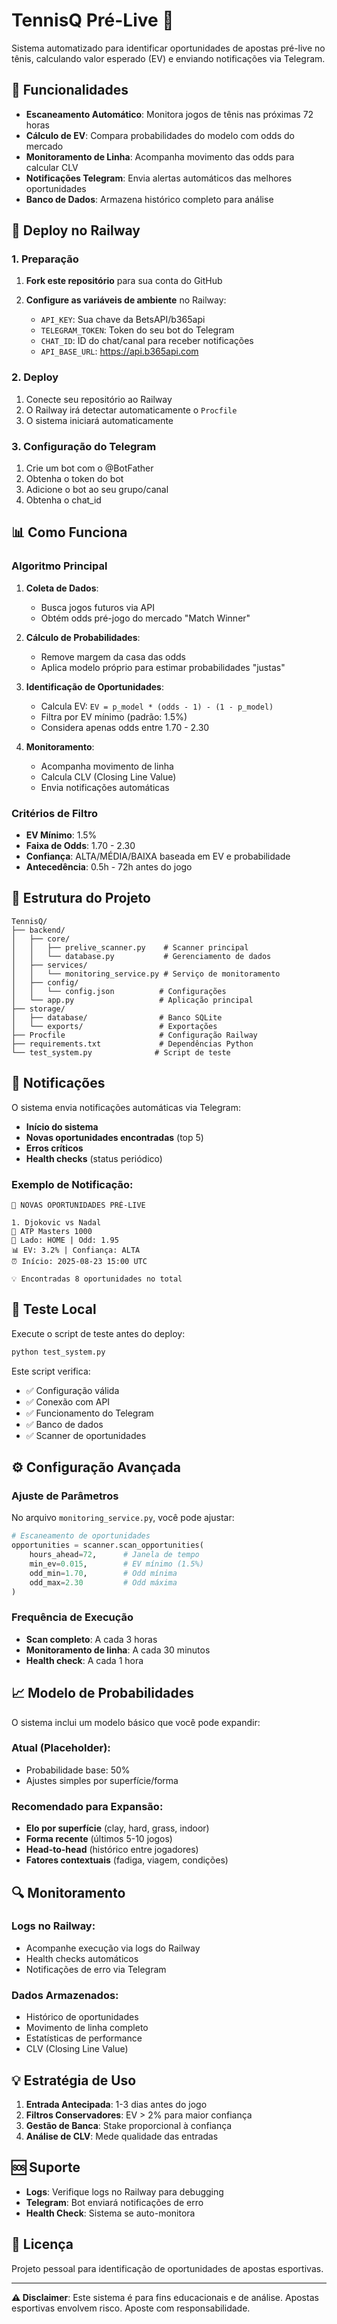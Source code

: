 # TennisQ Pré-Live 🎾

Sistema automatizado para identificar oportunidades de apostas pré-live no tênis, calculando valor esperado (EV) e enviando notificações via Telegram.

## 🎯 Funcionalidades

- **Escaneamento Automático**: Monitora jogos de tênis nas próximas 72 horas
- **Cálculo de EV**: Compara probabilidades do modelo com odds do mercado
- **Monitoramento de Linha**: Acompanha movimento das odds para calcular CLV
- **Notificações Telegram**: Envia alertas automáticos das melhores oportunidades
- **Banco de Dados**: Armazena histórico completo para análise

## 🚀 Deploy no Railway

### 1. Preparação

1. **Fork este repositório** para sua conta do GitHub

2. **Configure as variáveis de ambiente** no Railway:
   - `API_KEY`: Sua chave da BetsAPI/b365api
   - `TELEGRAM_TOKEN`: Token do seu bot do Telegram
   - `CHAT_ID`: ID do chat/canal para receber notificações
   - `API_BASE_URL`: https://api.b365api.com

### 2. Deploy

1. Conecte seu repositório ao Railway
2. O Railway irá detectar automaticamente o `Procfile`
3. O sistema iniciará automaticamente

### 3. Configuração do Telegram

1. Crie um bot com o @BotFather
2. Obtenha o token do bot
3. Adicione o bot ao seu grupo/canal
4. Obtenha o chat_id

## 📊 Como Funciona

### Algoritmo Principal

1. **Coleta de Dados**:
   - Busca jogos futuros via API
   - Obtém odds pré-jogo do mercado "Match Winner"

2. **Cálculo de Probabilidades**:
   - Remove margem da casa das odds
   - Aplica modelo próprio para estimar probabilidades "justas"

3. **Identificação de Oportunidades**:
   - Calcula EV: `EV = p_model * (odds - 1) - (1 - p_model)`
   - Filtra por EV mínimo (padrão: 1.5%)
   - Considera apenas odds entre 1.70 - 2.30

4. **Monitoramento**:
   - Acompanha movimento de linha
   - Calcula CLV (Closing Line Value)
   - Envia notificações automáticas

### Critérios de Filtro

- **EV Mínimo**: 1.5%
- **Faixa de Odds**: 1.70 - 2.30
- **Confiança**: ALTA/MÉDIA/BAIXA baseada em EV e probabilidade
- **Antecedência**: 0.5h - 72h antes do jogo

## 🔧 Estrutura do Projeto

```
TennisQ/
├── backend/
│   ├── core/
│   │   ├── prelive_scanner.py    # Scanner principal
│   │   └── database.py           # Gerenciamento de dados
│   ├── services/
│   │   └── monitoring_service.py # Serviço de monitoramento
│   ├── config/
│   │   └── config.json          # Configurações
│   └── app.py                   # Aplicação principal
├── storage/
│   ├── database/                # Banco SQLite
│   └── exports/                 # Exportações
├── Procfile                     # Configuração Railway
├── requirements.txt             # Dependências Python
└── test_system.py              # Script de teste
```

## 📱 Notificações

O sistema envia notificações automáticas via Telegram:

- **Início do sistema**
- **Novas oportunidades encontradas** (top 5)
- **Erros críticos**
- **Health checks** (status periódico)

### Exemplo de Notificação:

```
🎾 NOVAS OPORTUNIDADES PRÉ-LIVE

1. Djokovic vs Nadal
📍 ATP Masters 1000
🎯 Lado: HOME | Odd: 1.95
📊 EV: 3.2% | Confiança: ALTA
⏰ Início: 2025-08-23 15:00 UTC

💡 Encontradas 8 oportunidades no total
```

## 🧪 Teste Local

Execute o script de teste antes do deploy:

```bash
python test_system.py
```

Este script verifica:
- ✅ Configuração válida
- ✅ Conexão com API
- ✅ Funcionamento do Telegram
- ✅ Banco de dados
- ✅ Scanner de oportunidades

## ⚙️ Configuração Avançada

### Ajuste de Parâmetros

No arquivo `monitoring_service.py`, você pode ajustar:

```python
# Escaneamento de oportunidades
opportunities = scanner.scan_opportunities(
    hours_ahead=72,      # Janela de tempo
    min_ev=0.015,        # EV mínimo (1.5%)
    odd_min=1.70,        # Odd mínima
    odd_max=2.30         # Odd máxima
)
```

### Frequência de Execução

- **Scan completo**: A cada 3 horas
- **Monitoramento de linha**: A cada 30 minutos
- **Health check**: A cada 1 hora

## 📈 Modelo de Probabilidades

O sistema inclui um modelo básico que você pode expandir:

### Atual (Placeholder):
- Probabilidade base: 50%
- Ajustes simples por superfície/forma

### Recomendado para Expansão:
- **Elo por superfície** (clay, hard, grass, indoor)
- **Forma recente** (últimos 5-10 jogos)
- **Head-to-head** (histórico entre jogadores)
- **Fatores contextuais** (fadiga, viagem, condições)

## 🔍 Monitoramento

### Logs no Railway:
- Acompanhe execução via logs do Railway
- Health checks automáticos
- Notificações de erro via Telegram

### Dados Armazenados:
- Histórico de oportunidades
- Movimento de linha completo
- Estatísticas de performance
- CLV (Closing Line Value)

## 💡 Estratégia de Uso

1. **Entrada Antecipada**: 1-3 dias antes do jogo
2. **Filtros Conservadores**: EV > 2% para maior confiança
3. **Gestão de Banca**: Stake proporcional à confiança
4. **Análise de CLV**: Mede qualidade das entradas

## 🆘 Suporte

- **Logs**: Verifique logs no Railway para debugging
- **Telegram**: Bot enviará notificações de erro
- **Health Check**: Sistema se auto-monitora

## 📄 Licença

Projeto pessoal para identificação de oportunidades de apostas esportivas.

---

**⚠️ Disclaimer**: Este sistema é para fins educacionais e de análise. Apostas esportivas envolvem risco. Aposte com responsabilidade.
